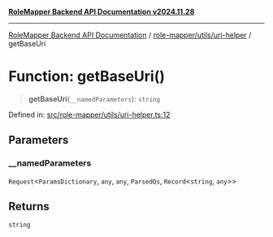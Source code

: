 [**RoleMapper Backend API Documentation v2024.11.28**](../../../../README.md)

***

[RoleMapper Backend API Documentation](../../../../modules.md) / [role-mapper/utils/uri-helper](../README.md) / getBaseUri

# Function: getBaseUri()

> **getBaseUri**(`__namedParameters`): `string`

Defined in: [src/role-mapper/utils/uri-helper.ts:12](https://github.com/FlowCraft-AG/RoleMapper/blob/5b9ee56819f4990f54c16dcad37384ac73c1551c/backend/src/role-mapper/utils/uri-helper.ts#L12)

## Parameters

### \_\_namedParameters

`Request`\<`ParamsDictionary`, `any`, `any`, `ParsedQs`, `Record`\<`string`, `any`\>\>

## Returns

`string`
